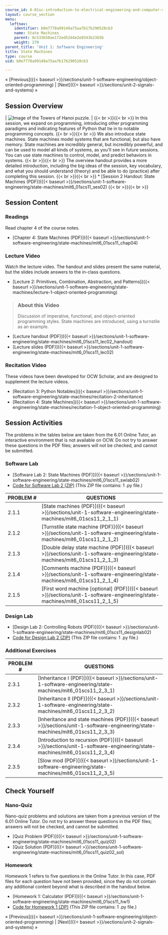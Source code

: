```yaml
---
course_id: 6-01sc-introduction-to-electrical-engineering-and-computer-science-i-spring-2011
layout: course_section
menu:
  leftnav:
    identifier: b0e7778a99149a75aa7b17b290520cb3
    name: State Machines
    parent: 0c533b50ae1f2ed52d4e2e0343b23b5b
    weight: 270
parent_title: 'Unit 1: Software Engineering'
title: State Machines
type: course
uid: b0e7778a99149a75aa7b17b290520cb3

---
```


« [Previous]({{< baseurl >}}/sections/unit-1-software-engineering/object-oriented-programming) | [Next]({{< baseurl >}}/sections/unit-2-signals-and-systems) »

Session Overview
----------------

| ![Image of the Towers of Hanoi puzzle.](/coursemedia/6-01sc-introduction-to-electrical-engineering-and-computer-science-i-spring-2011/876348cfc054d115079945d3f42fedea_2.jpg) |  {{< br >}}{{< br >}} In this session, we expand on programming, introducing other programming paradigms and indicating features of Python that tie in to notable programming concepts. {{< br >}}{{< br >}} We also introduce state machines. State machines model systems that are functional, but also have memory. State machines are incredibly general, but incredibly powerful, and can be used to model all kinds of systems, as you'll see in future sessions. You can use state machines to control, model, and predict behaviors in systems. {{< br >}}{{< br >}} The overview handout provides a more detailed introduction, including the big ideas of the session, key vocabulary, and what you should understand (theory) and be able to do (practice) after completing this session. {{< br >}}{{< br >}} *   [Session 2 Handout: State Machines (PDF)]({{< baseurl >}}/sections/unit-1-software-engineering/state-machines/mit6_01scs11_ses02) {{< br >}}{{< br >}}  

Session Content
---------------

### Readings

Read chapter 4 of the course notes.

*   [Chapter 4: State Machines (PDF)]({{< baseurl >}}/sections/unit-1-software-engineering/state-machines/mit6_01scs11_chap04)

### Lecture Video

Watch the lecture video. The handout and slides present the same material, but the slides include answers to the in-class questions.

*   [Lecture 2: Primitives, Combination, Abstraction, and Patterns]({{< baseurl >}}/sections/unit-1-software-engineering/state-machines/lecture-1-object-oriented-programming)

> ### About this Video
> 
> Discussion of imperative, functional, and object-oriented programming styles. State machines are introduced, using a turnstile as an example.

*   [Lecture handout (PDF)]({{< baseurl >}}/sections/unit-1-software-engineering/state-machines/mit6_01scs11_lec02_handout)
*   [Lecture slides (PDF)]({{< baseurl >}}/sections/unit-1-software-engineering/state-machines/mit6_01scs11_lec02)

### Recitation Video

These videos have been developed for OCW Scholar, and are designed to supplement the lecture videos.

*   [Recitation 3: Python Notables]({{< baseurl >}}/sections/unit-1-software-engineering/state-machines/recitation-2-inheritance)
*   [Recitation 4: State Machines]({{< baseurl >}}/sections/unit-1-software-engineering/state-machines/recitation-1-object-oriented-programming)

Session Activities
------------------

The problems in the tables below are taken from the 6.01 Online Tutor, an interactive environment that is not available on OCW. Do not try to answer these questions in the PDF files; answers will not be checked, and cannot be submitted.

### Software Lab

*   [Software Lab 2: State Machines (PDF)]({{< baseurl >}}/sections/unit-1-software-engineering/state-machines/mit6_01scs11_swlab02)
*   [Code for Software Lab 2 (ZIP)](/coursemedia/6-01sc-introduction-to-electrical-engineering-and-computer-science-i-spring-2011/b6be46a5fa27608abadcae7b8eefbb9d_swLab02.zip) (This ZIP file contains: 1 .py file.)

| PROBLEM # | QUESTIONS |
| --- | --- |
| 2.1.1 | [State machines (PDF)]({{< baseurl >}}/sections/unit-1-software-engineering/state-machines/mit6_01scs11_2_1_1) |
| 2.1.2 | [Turnstile state machine (PDF)]({{< baseurl >}}/sections/unit-1-software-engineering/state-machines/mit6_01scs11_2_1_2) |
| 2.1.3 | [Double delay state machine (PDF)]({{< baseurl >}}/sections/unit-1-software-engineering/state-machines/mit6_01scs11_2_1_3) |
| 2.1.4 | [Comments machine (PDF)]({{< baseurl >}}/sections/unit-1-software-engineering/state-machines/mit6_01scs11_2_1_4) |
| 2.1.5 | [First word machine \[optional\] (PDF)]({{< baseurl >}}/sections/unit-1-software-engineering/state-machines/mit6_01scs11_2_1_5) 

### Design Lab

*   [Design Lab 2: Controlling Robots (PDF)]({{< baseurl >}}/sections/unit-1-software-engineering/state-machines/mit6_01scs11_designlab02)
*   [Code for Design Lab 2 (ZIP)](/coursemedia/6-01sc-introduction-to-electrical-engineering-and-computer-science-i-spring-2011/4efa52580cd4846178ba427a065d3dfa_designLab02.zip) (This ZIP file contains: 1 .py file.)

### Additional Exercises

| PROBLEM # | QUESTIONS |
| --- | --- |
| 2.3.1 | [Inheritance I (PDF)]({{< baseurl >}}/sections/unit-1-software-engineering/state-machines/mit6_01scs11_2_3_1) |
| 2.3.2 | [Inheritance II (PDF)]({{< baseurl >}}/sections/unit-1-software-engineering/state-machines/mit6_01scs11_2_3_2) |
| 2.3.3 | [Inheritance and state machines (PDF)]({{< baseurl >}}/sections/unit-1-software-engineering/state-machines/mit6_01scs11_2_3_3) |
| 2.3.4 | [Introduction to recursion (PDF)]({{< baseurl >}}/sections/unit-1-software-engineering/state-machines/mit6_01scs11_2_3_4) |
| 2.3.5 | [Slow mod (PDF)]({{< baseurl >}}/sections/unit-1-software-engineering/state-machines/mit6_01scs11_2_3_5) 

Check Yourself
--------------

### Nano-Quiz

Nano-quiz problems and solutions are taken from a previous version of the 6.01 Online Tutor. Do not try to answer these questions in the PDF files; answers will not be checked, and cannot be submitted.

*   [Quiz Problem (PDF)]({{< baseurl >}}/sections/unit-1-software-engineering/state-machines/mit6_01scs11_quiz02)
*   [Quiz Solution (PDF)]({{< baseurl >}}/sections/unit-1-software-engineering/state-machines/mit6_01scs11_quiz02_sol)

### Homework

Homework 1 refers to five questions in the Online Tutor. In this case, PDF files for each question have not been provided, since they do not contain any additional content beyond what is described in the handout below.

*   [Homework 1: Calculator (PDF)]({{< baseurl >}}/sections/unit-1-software-engineering/state-machines/mit6_01scs11_hw1)
*   [Code for Homework 1 (ZIP)](/coursemedia/6-01sc-introduction-to-electrical-engineering-and-computer-science-i-spring-2011/2028afd5cf3ece2bb1f8bd5855a701e1_hw1.zip) (This ZIP file contains: 1 .py file.)

« [Previous]({{< baseurl >}}/sections/unit-1-software-engineering/object-oriented-programming) | [Next]({{< baseurl >}}/sections/unit-2-signals-and-systems) »